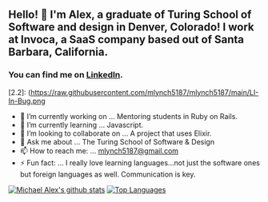 ## Hello! 👋  I'm Alex, a graduate of Turing School of Software and design in Denver, Colorado! I work at Invoca, a SaaS company based out of Santa Barbara, California.

### You can find me on [LinkedIn][2].

<!-- Icons -->
[2.2]: (https://raw.githubusercontent.com/mlynch5187/mlynch5187/main/LI-In-Bug.png

<!-- Links to your social media accounts -->

[2]: https://www.linkedin.com/in/michaelalexlynch/

- 🔭 I’m currently working on ... Mentoring students in Ruby on Rails.
- 🌱 I’m currently learning ... Javascript.
- 👯 I’m looking to collaborate on ... A project that uses Elixir.
- 💬 Ask me about ... The Turing School of Software & Design
- 📫 How to reach me: ... mlynch5187@gmail.com
- ⚡ Fun fact: ... I really love learning languages...not just the software ones but foreign languages as well. Communication is key.

[![Michael Alex's github stats](https://github-readme-stats.vercel.app/api?username=mlynch5187&theme=tokyonight&count_private=true&count_private=true)](https://github.com/mlynch5187/github-readme-stats) [![Top Languages](https://github-readme-stats.vercel.app/api/top-langs/?username=mlynch5187&layout=compact&theme=tokyonight)](https://github.com/mlynch5187/github-readme-stats)
